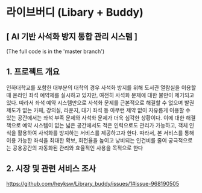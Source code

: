 # 라이브버디 (Libary + Buddy)
## [ AI 기반 사석화 방지 통합 관리 시스템 ]
(The full code is in the 'master branch')

## 1. 프로젝트 개요
   
인하대학교를 포함한 대부분의 대학의 경우 사석화 방지를 위해 도서관 열람실을 이용할 때
온라인 좌석 예약제를 실시하고 있지만, 여전히 사석화 문제에 대한 불만이 제기되고 있다. 따라서
좌석 예약 시스템만으로 사석화 문제를 근본적으로 해결할 수 없으며 발권 제도가 없는 카페, 강의실, 
라운지, 대기 좌석 등 아무런 제약 없이 자유롭게 이용할 수 있는 공간에서는 좌석 부족 문제와
사석화 문제가 더욱 심각한 상황이다. 이에 대한 해결책으로 예약 시스템이 없는 넓은 공간에서도
적은 인력으로도 관리가 가능하고, 객체 인식을 활용하여 사석화를 방지하는 서비스를 제공하고자
한다. 따라서, 본 서비스를 통해 이용 가능한 좌석을 최대한 확보, 회전율을 높이고 낭비되는
인건비를 줄여 궁극적으로는 공용공간의 자동화된 관리와 효율적인 사용을 목적으로 한다
   
## 2. 시장 및 관련 서비스 조사
https://github.com/heyksw/Library_buddy/issues/1#issue-968190505
